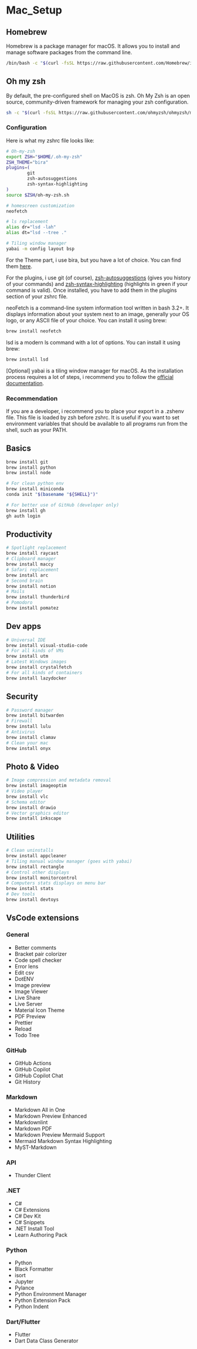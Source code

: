 # Mac_Setup

## Homebrew

Homebrew is a package manager for macOS. It allows you to install and manage software packages from the command line.

```bash
/bin/bash -c "$(curl -fsSL https://raw.githubusercontent.com/Homebrew/install/HEAD/install.sh)"
```

## Oh my zsh

By default, the pre-configured shell on MacOS is zsh. Oh My Zsh is an open source, community-driven framework for managing your zsh configuration.

```bash
sh -c "$(curl -fsSL https://raw.githubusercontent.com/ohmyzsh/ohmyzsh/master/tools/install.sh)"
```

### Configuration

Here is what my zshrc file looks like:

```bash
# Oh-my-zsh
export ZSH="$HOME/.oh-my-zsh"
ZSH_THEME="bira"
plugins=(
        git
        zsh-autosuggestions
        zsh-syntax-highlighting
)
source $ZSH/oh-my-zsh.sh

# homescreen customization
neofetch

# ls replacement
alias dr="lsd -lah"
alias dt="lsd --tree ."

# Tiling window manager
yabai -m config layout bsp
```

For the Theme part, i use bira, but you have a lot of choice. You can find them [here](https://github.com/ohmyzsh/ohmyzsh/wiki/Themes).

For the plugins, i use git (of course), [zsh-autosuggestions](https://github.com/zsh-users/zsh-autosuggestions/blob/master/INSTALL.md#oh-my-zsh) (gives you history of your commands) and [zsh-syntax-highlighting](https://github.com/zsh-users/zsh-syntax-highlighting/blob/master/INSTALL.md#oh-my-zsh) (highlights in green if your command is valid). Once installed, you have to add them in the plugins section of your zshrc file.

neoFetch is a command-line system information tool written in bash 3.2+. It displays information about your system next to an image, generally your OS logo, or any ASCII file of your choice. You can install it using brew:

```bash
brew install neofetch
```

lsd is a modern ls command with a lot of options. You can install it using brew:

```bash
brew install lsd
```

[Optional] yabai is a tiling window manager for macOS. As the installation process requires a lot of steps, i recommend you to follow the [official documentation](https://github.com/koekeishiya/yabai/wiki/Installing-yabai-(latest-release)#updating-to-the-latest-release).

### Recommendation

If you are a developer, i recommend you to place your export in a .zshenv file. This file is loaded by zsh before zshrc. It is useful if you want to set environment variables that should be available to all programs run from the shell, such as your PATH.

## Basics

```bash
brew install git
brew install python
brew install node

# For clean python env
brew install miniconda
conda init "$(basename "${SHELL}")"

# For better use of GitHub (developer only)
brew install gh
gh auth login
```

## Productivity

```bash
# Spotlight replacement
brew install raycast
# Clipboard manager
brew install maccy
# Safari replacement
brew install arc
# Second brain
brew install notion
# Mails
brew install thunderbird
# Pomodoro
brew install pomatez
```

## Dev apps

```bash
# Universal IDE
brew install visual-studio-code
# For all kinds of VMs
brew install utm
# Latest Windows images
brew install crystalfetch
# For all kinds of containers
brew install lazydocker
```

## Security

```bash
# Password manager
brew install bitwarden
# Firewall
brew install lulu
# Antivirus
brew install clamav
# Clean your mac
brew install onyx
```

## Photo & Video

```bash
# Image compression and metadata removal
brew install imageoptim
# Video player
brew install vlc
# Schema editor
brew install drawio
# Vector graphics editor
brew install inkscape
```

## Utilities

```bash
# Clean uninstalls
brew install appcleaner
# Tiling manual window manager (goes with yabai)
brew install rectangle
# Control other displays
brew install monitorcontrol
# Computers stats displays on menu bar
brew install stats
# Dev tools
brew install devtoys
```

## VsCode extensions

### General

- Better comments
- Bracket pair colorizer
- Code spell checker
- Error lens
- Edit csv
- DotENV
- Image preview
- Image Viewer
- Live Share
- Live Server
- Material Icon Theme
- PDF Preview
- Prettier
- Reload
- Todo Tree

### GitHub

- GitHub Actions
- GitHub Copilot
- GitHub Copilot Chat
- Git History
  
### Markdown

- Markdown All in One
- Markdown Preview Enhanced
- Markdownlint
- Markdown PDF
- Markdown Preview Mermaid Support
- Mermaid Markdown Syntax Highlighting
- MyST-Markdown

### API

- Thunder Client

### .NET

- C#
- C# Extensions
- C# Dev Kit
- C# Snippets
- .NET Install Tool
- Learn Authoring Pack

### Python

- Python
- Black Formatter
- isort
- Jupyter
- Pylance
- Python Environment Manager
- Python Extension Pack
- Python Indent

### Dart/Flutter

- Flutter
- Dart Data Class Generator
